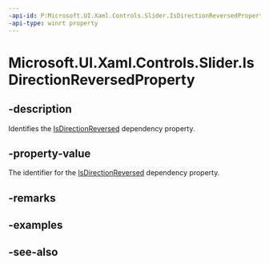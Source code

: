 ```yaml
---
-api-id: P:Microsoft.UI.Xaml.Controls.Slider.IsDirectionReversedProperty
-api-type: winrt property
---
```


<!-- Property syntax
public Windows.UI.Xaml.DependencyProperty IsDirectionReversedProperty { get; }
-->

# Microsoft.UI.Xaml.Controls.Slider.IsDirectionReversedProperty

## -description
Identifies the [IsDirectionReversed](slider_isdirectionreversed.md) dependency property.

## -property-value
The identifier for the [IsDirectionReversed](slider_isdirectionreversed.md) dependency property.

## -remarks

## -examples

## -see-also
